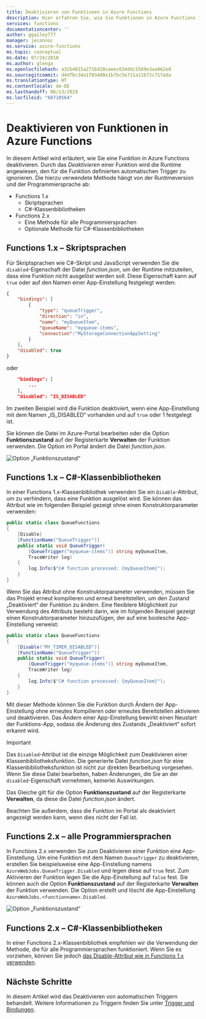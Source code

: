 ```yaml
---
title: Deaktivieren von Funktionen in Azure Functions
description: Hier erfahren Sie, wie Sie Funktionen in Azure Functions 1.x und 2.x deaktivieren und aktivieren.
services: functions
documentationcenter: ''
author: ggailey777
manager: jeconnoc
ms.service: azure-functions
ms.topic: conceptual
ms.date: 07/24/2018
ms.author: glenga
ms.openlocfilehash: a32b4815a2716428ceeec034ddc5589e3aa062e8
ms.sourcegitcommit: d4dfbc34a1f03488e1b7bc5e711a11b72c717ada
ms.translationtype: HT
ms.contentlocale: de-DE
ms.lasthandoff: 06/13/2019
ms.locfileid: "60710564"
---
```

# <a name="how-to-disable-functions-in-azure-functions"></a>Deaktivieren von Funktionen in Azure Functions

In diesem Artikel wird erläutert, wie Sie eine Funktion in Azure Functions deaktivieren. Durch das *Deaktivieren* einer Funktion wird die Runtime angewiesen, den für die Funktion definierten automatischen Trigger zu ignorieren. Die hierzu verwendete Methode hängt von der Runtimeversion und der Programmiersprache ab:

* Functions 1.x
  * Skriptsprachen
  * C#-Klassenbibliotheken
* Functions 2.x
  * Eine Methode für alle Programmiersprachen
  * Optionale Methode für C#-Klassenbibliotheken

## <a name="functions-1x---scripting-languages"></a>Functions 1.x – Skriptsprachen

Für Skriptsprachen wie C#-Skript und JavaScript verwenden Sie die `disabled`-Eigenschaft der Datei *function.json*, um der Runtime mitzuteilen, dass eine Funktion nicht ausgelöst werden soll. Diese Eigenschaft kann auf `true` oder auf den Namen einer App-Einstellung festgelegt werden:

```json
{
    "bindings": [
        {
            "type": "queueTrigger",
            "direction": "in",
            "name": "myQueueItem",
            "queueName": "myqueue-items",
            "connection":"MyStorageConnectionAppSetting"
        }
    ],
    "disabled": true
}
```
oder 

```json
    "bindings": [
        ...
    ],
    "disabled": "IS_DISABLED"
```

Im zweiten Beispiel wird die Funktion deaktiviert, wenn eine App-Einstellung mit dem Namen „IS_DISABLED“ vorhanden und auf `true` oder 1 festgelegt ist.

Sie können die Datei im Azure-Portal bearbeiten oder die Option **Funktionszustand** auf der Registerkarte **Verwalten** der Funktion verwenden. Die Option im Portal ändert die Datei *function.json*.

![Option „Funktionszustand“](media/disable-function/function-state-switch.png)

## <a name="functions-1x---c-class-libraries"></a>Functions 1.x – C#-Klassenbibliotheken

In einer Functions 1.x-Klassenbibliothek verwenden Sie ein `Disable`-Attribut, um zu verhindern, dass eine Funktion ausgelöst wird. Sie können das Attribut wie im folgenden Beispiel gezeigt ohne einen Konstruktorparameter verwenden:

```csharp
public static class QueueFunctions
{
    [Disable]
    [FunctionName("QueueTrigger")]
    public static void QueueTrigger(
        [QueueTrigger("myqueue-items")] string myQueueItem, 
        TraceWriter log)
    {
        log.Info($"C# function processed: {myQueueItem}");
    }
}
```

Wenn Sie das Attribut ohne Konstruktorparameter verwenden, müssen Sie das Projekt erneut kompilieren und erneut bereitstellen, um den Zustand „Deaktiviert“ der Funktion zu ändern. Eine flexiblere Möglichkeit zur Verwendung des Attributs besteht darin, wie im folgenden Beispiel gezeigt einen Konstruktorparameter hinzuzufügen, der auf eine boolesche App-Einstellung verweist:

```csharp
public static class QueueFunctions
{
    [Disable("MY_TIMER_DISABLED")]
    [FunctionName("QueueTrigger")]
    public static void QueueTrigger(
        [QueueTrigger("myqueue-items")] string myQueueItem, 
        TraceWriter log)
    {
        log.Info($"C# function processed: {myQueueItem}");
    }
}
```

Mit dieser Methode können Sie die Funktion durch Ändern der App-Einstellung ohne erneutes Kompilieren oder erneutes Bereitstellen aktivieren und deaktivieren. Das Ändern einer App-Einstellung bewirkt einen Neustart der Funktions-App, sodass die Änderung des Zustands „Deaktiviert“ sofort erkannt wird.

> [!IMPORTANT]
> Das `Disabled`-Attribut ist die einzige Möglichkeit zum Deaktivieren einer Klassenbibliotheksfunktion. Die generierte Datei *function.json* für eine Klassenbibliotheksfunktion ist nicht zur direkten Bearbeitung vorgesehen. Wenn Sie diese Datei bearbeiten, haben Änderungen, die Sie an der `disabled`-Eigenschaft vornehmen, keinerlei Auswirkungen.
>
> Das Gleiche gilt für die Option **Funktionszustand** auf der Registerkarte **Verwalten**, da diese die Datei *function.json* ändert.
>
> Beachten Sie außerdem, dass die Funktion im Portal als deaktiviert angezeigt werden kann, wenn dies nicht der Fall ist.



## <a name="functions-2x---all-languages"></a>Functions 2.x – alle Programmiersprachen

In Functions 2.x verwenden Sie zum Deaktivieren einer Funktion eine App-Einstellung. Um eine Funktion mit dem Namen `QueueTrigger` zu deaktivieren, erstellen Sie beispielsweise eine App-Einstellung namens `AzureWebJobs.QueueTrigger.Disabled` und legen diese auf `true` fest. Zum Aktivieren der Funktion legen Sie die App-Einstellung auf `false` fest. Sie können auch die Option **Funktionszustand** auf der Registerkarte **Verwalten** der Funktion verwenden. Die Option erstellt und löscht die App-Einstellung `AzureWebJobs.<functionname>.Disabled`.

![Option „Funktionszustand“](media/disable-function/function-state-switch.png)

## <a name="functions-2x---c-class-libraries"></a>Functions 2.x – C#-Klassenbibliotheken

In einer Functions 2.x-Klassenbibliothek empfehlen wir die Verwendung der Methode, die für alle Programmiersprachen funktioniert. Wenn Sie es vorziehen, können Sie jedoch [das Disable-Attribut wie in Functions 1.x verwenden](#functions-1x---c-class-libraries).

## <a name="next-steps"></a>Nächste Schritte

In diesem Artikel wird das Deaktivieren von automatischen Triggern behandelt. Weitere Informationen zu Triggern finden Sie unter [Trigger und Bindungen](functions-triggers-bindings.md).
